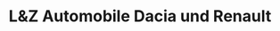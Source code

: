 ---
title: "L&Z Automobile Dacia und Renault"
url: /segeberg/lundz-automobile-dacia-und-renault/
shop: Autohaus
---